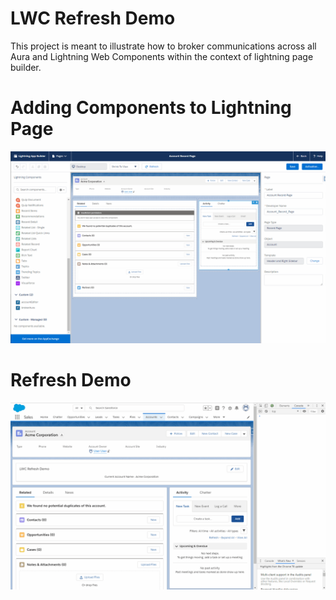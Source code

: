 # LWC Refresh Demo

This project is meant to illustrate how to broker communications across all Aura and Lightning Web Components within the context of lightning page builder.


# Adding Components to Lightning Page

![Lightning Page](demo/LightningPageBuilder.gif)

# Refresh Demo

![Lightning Page](demo/refreshDemo.gif)
